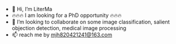 - 👋 Hi, I’m LiterMa
- 🔥🔥🔥 I am looking for a PhD opportunity 🔥🔥🔥
- 💞️ I’m looking to collaborate on some image classification, salient objection detection, medical image processing
- 📫 reach me by mjh820421241@163.com

<!---
LitterMa-820/LitterMa-820 is a ✨ special ✨ repository because its `README.md` (this file) appears on your GitHub profile.
You can click the Preview link to take a look at your changes.
--->
